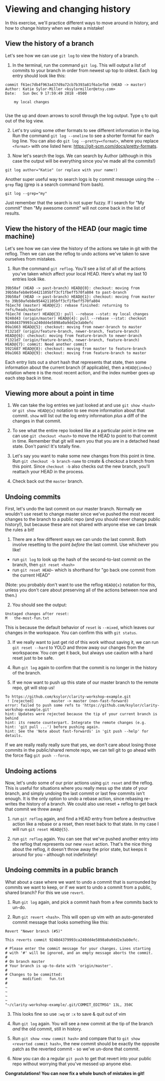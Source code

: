 # Viewing and changing history

In this exercise, we'll practice different ways to move around in history, and how to change history when we make a mistake!

## View the history of a branch

Let's see how we can use `git log` to view the history of a branch.

1. In the terminal, run the command `git log`. This will output a list of commits to your branch in order from newest up top to oldest. Each log entry should look like this:
```
commit f61ec7db4f963a437d9a72cb7b393a81f6a1efb0 (HEAD -> master)
Author: Katie Sylor-Miller <ksylormiller@etsy.com>
Date:   Sun Dec 9 17:59:49 2018 -0500

    my local changes
    
```
Use the up and down arrows to scroll through the log output. Type `q` to quit out of the log view.

2. Let's try using some other formats to see different information in the log. Run the command `git log --oneline` to see a shorter format for each log line. You can also do `git log --pretty=<format>`, where you replace `<format>` with one listed here: https://git-scm.com/docs/pretty-formats. 

3. Now let's search the logs. We can search by Author (although in this case the output will be everything since you've made all the commits!) 
```
git log author="Katie" (or replace with your name!)
```
Another super useful way to search logs is by commit message using the `--grep` flag (grep is a search command from bash). 
```
git log --grep="my"
```
Just remember that the search is not super fuzzy. If I search for "My commit" then "My awesome commit" will not come back in the list of results.

## View the history of the HEAD (our magic time machine)

Let's see how we can view the history of the actions we take in git with the reflog. Then we can use the reflog to undo actions we've taken to save ourselves from mistakes. 

1. Run the command `git reflog`. You'll see a list of all of the actions you've taken which affect your local HEAD. Here's what my last 10 entries look like.
```
39b50af (HEAD -> past-branch) HEAD@{0}: checkout: moving from 39b50afeb8e954421105bff3cf1fbeff570fa804 to past-branch
39b50af (HEAD -> past-branch) HEAD@{1}: checkout: moving from master to 39b50afeb8e954421105bff3cf1fbeff570fa804
f61ec7d (master) HEAD@{2}: rebase finished: returning to refs/heads/master
f61ec7d (master) HEAD@{3}: pull --rebase --stat: my local changes
9248d43 (origin/master) HEAD@{4}: pull --rebase --stat: checkout 9248d4379993ca240dd4e5898a0a9dd2e3ab0efc
09a1663 HEAD@{5}: checkout: moving from newer-branch to master
f1321d7 (origin/feature-branch, newer-branch, feature-branch) HEAD@{6}: checkout: moving from feature-branch to newer-branch
f1321d7 (origin/feature-branch, newer-branch, feature-branch) HEAD@{7}: commit: Need another commit
5921687 HEAD@{8}: checkout: moving from master to feature-branch
09a1663 HEAD@{9}: checkout: moving from feature-branch to master
```

Each entry lists out a short hash that represents that state, then some information about the current branch (if applicable), then a `HEAD@{index}` notation where `0` is the most recent action, and the index number goes up each step back in time. 

## Viewing more about a point in time

1. We can take the log entries we just looked at and use `git show <hash>` or `git show HEAD@{x}` notation to see more information about that commit. `show` will list out the log entry information _plus_ a diff of the changes in that commit.

2. To see what the entire repo looked like at a particular point in time we can use `git checkout <hash>` to move the HEAD to point to that commit in time. Remember that git will warn you that you are in a detached head state. Don't panic! It's totally fine. 

3. Let's say you want to make some new changes from this point in time. Run `git checkout -b branch-name` to create & checkout a branch from this point. Since `checkout -b` also checks out the new branch, you'll reattach your HEAD in the process.

4. Check back out the `master` branch. 

## Undoing commits
First, let's undo the last commit on our master branch. Normally we wouldn't use reset to change master since we've pushed the most recent changes to the branch to a public repo (and you should never change public history!), but because these are not shared with anyone else we can break the rules a bit! 

1. There are a few different ways we can undo the last commit. Both involve resetting to the point _before_ the last commit. Use whichever you like!
- run `git log` to look up the hash of the second-to-last commit on the branch, then `git reset <hash>`
- run `git reset HEAD~` which is shorthand for "go back one commit from the current HEAD"

(Note: you probably don't want to use the reflog `HEAD@{x}` notation for this, unless you don't care about preserving all of the actions between now and then.)

2. You should see the output: 
```
Unstaged changes after reset:
M	the-most-fun.txt
```

This is because the default behavior of `reset` is `--mixed`, which leaves our changes in the workspace. You can confirm this with `git status`.

3. If we really want to just get rid of this work without saving it, we can run `git reset --hard` to YOLO and throw away our changes from the workspacew. You _can_ get it back, but always use caution with a hard reset just to be safe.

4. Run `git log` again to confirm that the commit is no longer in the history of the branch. 

5. If we now want to push up this state of our master branch to the remote repo, git will stop us! 
```
To https://github.com/ksylor/clarity-workshop-example.git
 ! [rejected]        master -> master (non-fast-forward)
error: failed to push some refs to 'https://github.com/ksylor/clarity-workshop-example.git'
hint: Updates were rejected because the tip of your current branch is behind
hint: its remote counterpart. Integrate the remote changes (e.g.
hint: 'git pull ...') before pushing again.
hint: See the 'Note about fast-forwards' in 'git push --help' for details.
```

If we are really really really sure that yes, we don't care about losing those commits in the public/shared remote repo, we can tell git to go ahead with the force flag `git push --force`. 

## Undoing actions
Now, let's undo some of our prior actions using `git reset` and the reflog. This is useful for situations where you really mess up the state of your branch, and simply undoing the last commit or last few commits isn't enough. It is the only option to undo a rebase action, since rebasing re-writes the history of a branch. We could also use reset + reflog to get back that commit we threw away! 

1. run `git reflog` again, and find a HEAD entry from before a destructive action like a rebase or a reset, then reset back to that state. In my case I will run `git reset HEAD@{5}`. 

2. run `git reflog` again. You can see that we've pushed another entry into the reflog that represents our new `reset` action. That's the nice thing about the reflog, it doesn't throw away the prior state, but keeps it around for you - although not indefinitely!

## Undoing commits in a public branch
What about a case where we want to undo a commit that is surrounded by commits we want to keep, or if we want to undo a commit from a public, shared branch? For this we use `revert`.

1. Run `git log` again, and pick a commit hash from a few commits back to un-do.

2. Run `git revert <hash>`. This will open up vim with an auto-generated commit message that looks something like this:
```
Revert "Newer branch (#5)"

This reverts commit 9248d4379993ca240dd4e5898a0a9dd2e3ab0efc.

# Please enter the commit message for your changes. Lines starting
# with '#' will be ignored, and an empty message aborts the commit.
#
# On branch master
# Your branch is up-to-date with 'origin/master'.
#
# Changes to be committed:
#       modified:   fun.txt
#
~
~
~
~
"~/clarity-workshop-example/.git/COMMIT_EDITMSG" 13L, 350C
```

3. This looks fine so use `:wq` or `:x` to save & quit out of vim

4. Run `git log` again. You will see a new commit at the tip of the branch _and_ the old commit, still in history. 

5. Run `git show <new commit hash>` and compare that to `git show <reverted commit hash>`, the new commit should be exactly the opposite patch as the reverted commit - so we've un-done that commit.

6. Now you can do a regular `git push` to get that revert into your public repo without worrying that you've messed up anyone else.

**Congratulations! You can now fix a whole bunch of mistakes in git!**
